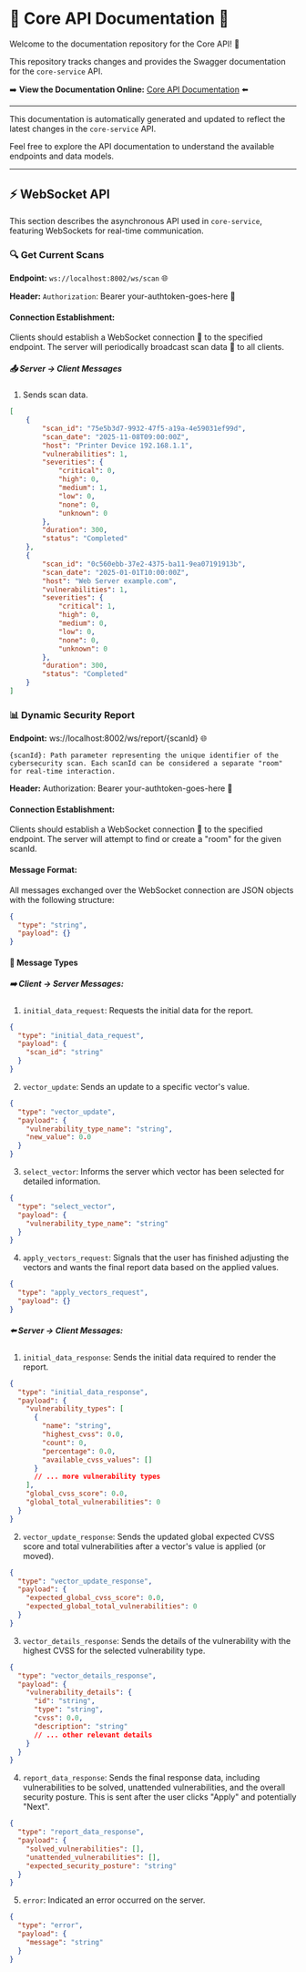 # 🚀 Core API Documentation 🚀

Welcome to the documentation repository for the Core API! 📖

This repository tracks changes and provides the Swagger documentation for the `core-service` API.

➡️ **View the Documentation Online:** [Core API Documentation](https://kptm-tools.github.io/kptm-docs/) ⬅️

---

This documentation is automatically generated and updated to reflect the latest changes in the `core-service` API.

Feel free to explore the API documentation to understand the available endpoints and data models.

---

## ⚡ WebSocket API 

This section describes the asynchronous API used in `core-service`, featuring WebSockets for real-time communication.

### 🔍 Get Current Scans

**Endpoint:** `ws://localhost:8002/ws/scan` 🌐

**Header:** `Authorization`: Bearer your-authtoken-goes-here 🔑


#### Connection Establishment:

Clients should establish a WebSocket connection 🔗 to the specified endpoint. The server will periodically broadcast scan data 📢 to all clients. 

##### 📤 Server -> Client Messages

1. Sends scan data.

```json
[
    {
        "scan_id": "75e5b3d7-9932-47f5-a19a-4e59031ef99d",
        "scan_date": "2025-11-08T09:00:00Z",
        "host": "Printer Device 192.168.1.1",
        "vulnerabilities": 1,
        "severities": {
            "critical": 0,
            "high": 0,
            "medium": 1,
            "low": 0,
            "none": 0,
            "unknown": 0
        },
        "duration": 300,
        "status": "Completed"
    },
    {
        "scan_id": "0c560ebb-37e2-4375-ba11-9ea07191913b",
        "scan_date": "2025-01-01T10:00:00Z",
        "host": "Web Server example.com",
        "vulnerabilities": 1,
        "severities": {
            "critical": 1,
            "high": 0,
            "medium": 0,
            "low": 0,
            "none": 0,
            "unknown": 0
        },
        "duration": 300,
        "status": "Completed"
    }
]
```

### 📊 Dynamic Security Report

**Endpoint:** ws://localhost:8002/ws/report/{scanId} 🌐

    {scanId}: Path parameter representing the unique identifier of the cybersecurity scan. Each scanId can be considered a separate "room" for real-time interaction.

**Header:** Authorization: Bearer your-authtoken-goes-here 🔑

#### Connection Establishment:

Clients should establish a WebSocket connection 🔗 to the specified endpoint. The server will attempt to find or create a "room" for the given scanId.

#### Message Format:

All messages exchanged over the WebSocket connection are JSON objects with the following structure:

```json
{
  "type": "string",
  "payload": {}
}
```

#### 💬 Message Types

##### ➡️ Client -> Server Messages:

1. `initial_data_request`: Requests the initial data for the report.

```json
{
  "type": "initial_data_request",
  "payload": {
    "scan_id": "string"
  }
}
```

2. `vector_update`: Sends an update to a specific vector's value.

```json
{
  "type": "vector_update",
  "payload": {
    "vulnerability_type_name": "string",
    "new_value": 0.0
  }
}
```

3. `select_vector`: Informs the server which vector has been selected for detailed information.

```json
{
  "type": "select_vector",
  "payload": {
    "vulnerability_type_name": "string"
  }
}
```

4. `apply_vectors_request`: Signals that the user has finished adjusting the vectors and wants the final report data based on the applied values.

```json
{
  "type": "apply_vectors_request",
  "payload": {}
}
```

##### ⬅️ Server -> Client Messages:

1. `initial_data_response`: Sends the initial data required to render the report.

```json
{
  "type": "initial_data_response",
  "payload": {
    "vulnerability_types": [
      {
        "name": "string",
        "highest_cvss": 0.0,
        "count": 0,
        "percentage": 0.0,
        "available_cvss_values": []
      }
      // ... more vulnerability types
    ],
    "global_cvss_score": 0.0,
    "global_total_vulnerabilities": 0
  }
}
```

2. `vector_update_response`: Sends the updated global expected CVSS score and total vulnerabilities after a vector's value is applied (or moved).

```json
{
  "type": "vector_update_response",
  "payload": {
    "expected_global_cvss_score": 0.0,
    "expected_global_total_vulnerabilities": 0
  }
}
```

3. `vector_details_response`: Sends the details of the vulnerability with the highest CVSS for the selected vulnerability type.

```json
{
  "type": "vector_details_response",
  "payload": {
    "vulnerability_details": {
      "id": "string",
      "type": "string",
      "cvss": 0.0,
      "description": "string"
      // ... other relevant details
    }
  }
}
```

4. `report_data_response`: Sends the final response data, including vulnerabilities to be solved, unattended vulnerabilities, and the overall security posture. This is sent after the user clicks "Apply" and potentially "Next".

```json
{
  "type": "report_data_response",
  "payload": {
    "solved_vulnerabilities": [],
    "unattended_vulnerabilities": [],
    "expected_security_posture": "string"
  }
}
```

5. `error`: Indicated an error occurred on the server.

```json
{
  "type": "error",
  "payload": {
    "message": "string"
  }
}
```
